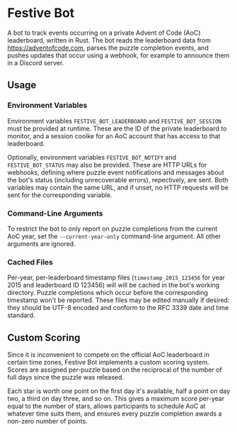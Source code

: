 # Festive Bot

A bot to track events occurring on a private Advent of Code (AoC) leaderboard, written in Rust.
The bot reads the leaderboard data from https://adventofcode.com, parses the puzzle completion events, and pushes updates that occur using a webhook, for example to announce them in a Discord server.

## Usage

### Environment Variables

Environment variables `FESTIVE_BOT_LEADERBOARD` and `FESTIVE_BOT_SESSION` must be provided at runtime.
These are the ID of the private leaderboard to monitor, and a session cooike for an AoC account that has access to that leaderboard.

Optionally, environment variables `FESTIVE_BOT_NOTIFY` and `FESTIVE_BOT_STATUS` may also be provided.
These are HTTP URLs for webhooks, defining where puzzle event notifications and messages about the bot's status (including unrecoverable errors), repectively, are sent.
Both variables may contain the same URL, and if unset, no HTTP requests will be sent for the corresponding variable.

### Command-Line Arguments

To restrict the bot to only report on puzzle completions from the current AoC year, set the `--current-year-only` command-line argument.
All other arguments are ignored.

### Cached Files

Per-year, per-leaderboard timestamp files (`timestamp_2015_123456` for year 2015 and leaderboard ID 123456) will will be cached in the bot's working directory.
Puzzle completions which occur before the corresponding timestamp won't be reported.
These files may be edited manually if desired: they should be UTF-8 encoded and conform to the RFC 3339 date and time standard.

## Custom Scoring

Since it is inconvenient to compete on the official AoC leaderboard in certain time zones, Festive Bot implements a custom scoring system.
Scores are assigned per-puzzle based on the reciprocal of the number of full days since the puzzle was released.

Each star is worth one point on the first day it's available, half a point on day two, a third on day three, and so on.
This gives a maximum score per-year equal to the number of stars, allows participants to schedule AoC at whatever time suits them, and ensures every puzzle completion awards a non-zero number of points.
